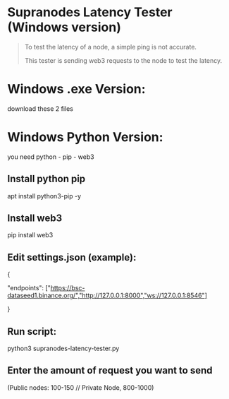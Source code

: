 # Supranodes Latency Tester (Windows version)

>To test the latency of a node, a simple ping is not accurate.
>
>This tester is sending web3 requests to the node to test the latency. 


# Windows .exe Version:
download these 2 files


# Windows Python Version:
you need python - pip - web3

## Install python pip
apt install python3-pip -y

## Install web3
pip install web3

## Edit settings.json (example):
{

"endpoints": ["https://bsc-dataseed1.binance.org/","http://127.0.0.1:8000","ws://127.0.0.1:8546"]

}

## Run script:
python3 supranodes-latency-tester.py

## Enter the amount of request you want to send
(Public nodes: 100-150 // Private Node, 800-1000)
